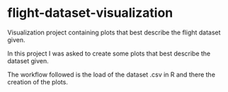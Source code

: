 # flight-dataset-visualization
Visualization project containing plots that best describe the flight dataset given.

In this project I was asked to create some plots that best describe the dataset given. 

The workflow followed is the load of the dataset .csv in R and there the creation of the plots.
